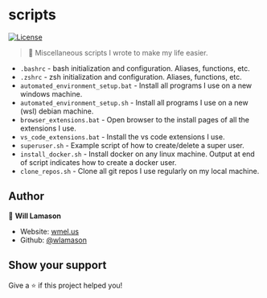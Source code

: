 # scripts
[![License](https://img.shields.io/badge/License-MIT-yellow.svg)](https://github.com/wlamason/scripts/blob/master/LICENSE)

> 💾 Miscellaneous scripts I wrote to make my life easier.

- `.bashrc` - bash initialization and configuration. Aliases, functions, etc.
- `.zshrc` - zsh initialization and configuration. Aliases, functions, etc.
- `automated_environment_setup.bat` - Install all programs I use on a new windows machine.
- `automated_environment_setup.sh` - Install all programs I use on a new (wsl) debian machine.
- `browser_extensions.bat` - Open browser to the install pages of all the extensions I use.
- `vs_code_extensions.bat` - Install the vs code extensions I use.
- `superuser.sh` - Example script of how to create/delete a super user.
- `install_docker.sh` - Install docker on any linux machine. Output at end of script indicates how to create a docker user.
- `clone_repos.sh` - Clone all git repos I use regularly on my local machine.

## Author

👤 **Will Lamason**

* Website: [wmel.us](https://wmel.us)
* Github: [@wlamason](https://github.com/wlamason)

## Show your support

Give a ⭐️ if this project helped you!
